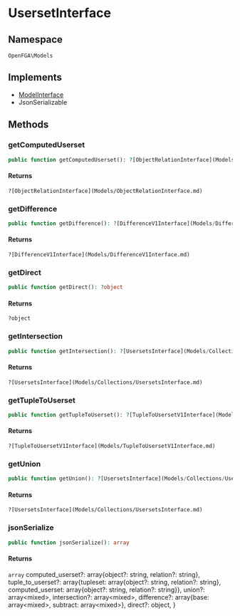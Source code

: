 # UsersetInterface


## Namespace
`OpenFGA\Models`

## Implements
* [ModelInterface](Models/ModelInterface.md)
* JsonSerializable

## Methods
### getComputedUserset


```php
public function getComputedUserset(): ?[ObjectRelationInterface](Models/ObjectRelationInterface.md)
```



#### Returns
`?[ObjectRelationInterface](Models/ObjectRelationInterface.md)` 

### getDifference


```php
public function getDifference(): ?[DifferenceV1Interface](Models/DifferenceV1Interface.md)
```



#### Returns
`?[DifferenceV1Interface](Models/DifferenceV1Interface.md)` 

### getDirect


```php
public function getDirect(): ?object
```



#### Returns
`?object` 

### getIntersection


```php
public function getIntersection(): ?[UsersetsInterface](Models/Collections/UsersetsInterface.md)
```



#### Returns
`?[UsersetsInterface](Models/Collections/UsersetsInterface.md)` 

### getTupleToUserset


```php
public function getTupleToUserset(): ?[TupleToUsersetV1Interface](Models/TupleToUsersetV1Interface.md)
```



#### Returns
`?[TupleToUsersetV1Interface](Models/TupleToUsersetV1Interface.md)` 

### getUnion


```php
public function getUnion(): ?[UsersetsInterface](Models/Collections/UsersetsInterface.md)
```



#### Returns
`?[UsersetsInterface](Models/Collections/UsersetsInterface.md)` 

### jsonSerialize


```php
public function jsonSerialize(): array
```



#### Returns
`array` computed_userset?: array{object?: string, relation?: string}, tuple_to_userset?: array{tupleset: array{object?: string, relation?: string}, computed_userset: array{object?: string, relation?: string}}, union?: array&lt;mixed&gt;, intersection?: array&lt;mixed&gt;, difference?: array{base: array&lt;mixed&gt;, subtract: array&lt;mixed&gt;}, direct?: object, }

